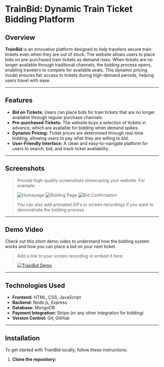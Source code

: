 # TrainBid: Dynamic Train Ticket Bidding Platform

## Overview
**TrainBid** is an innovative platform designed to help travelers secure train tickets even when they are out of stock. The website allows users to place bids on pre-purchased train tickets as demand rises. When tickets are no longer available through traditional channels, the bidding process opens, enabling travelers to compete for available seats. This dynamic pricing model ensures fair access to tickets during high-demand periods, helping users travel with ease.

---

## Features
- **Bid on Tickets:** Users can place bids for train tickets that are no longer available through regular purchase channels.
- **Pre-purchased Tickets:** The website buys a selection of tickets in advance, which are available for bidding when demand spikes.
- **Dynamic Pricing:** Ticket prices are determined through real-time bidding, allowing users to pay what they are willing to bid.
- **User-Friendly Interface:** A clean and easy-to-navigate platform for users to search, bid, and track ticket availability.

---

## Screenshots
> Provide high-quality screenshots showcasing your website. For example:
> 
> ![Homepage](path/to/your/screenshot1.png)
> ![Bidding Page](path/to/your/screenshot2.png)
> ![Bid Confirmation](path/to/your/screenshot3.png)

> You can also add animated GIFs or screen recordings if you want to demonstrate the bidding process.

---

## Demo Video
Check out this short demo video to understand how the bidding system works and how you can place a bid on your next ticket.

> Add a link to your screen recording or embed it here:
> 
> [![TrainBid Demo](path/to/thumbnail.png)](link-to-your-video)

---

## Technologies Used
- **Frontend:** HTML, CSS, JavaScript
- **Backend:** Node.js, Express
- **Database:** MongoDB
- **Payment Integration:** Stripe (or any other integration for bidding)
- **Version Control:** Git, GitHub

---

## Installation

To get started with TrainBid locally, follow these instructions:

1. **Clone the repository:**
